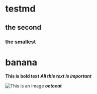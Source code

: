 # testmd
## the second 
### the smallest
# banana
**This is bold text**
***All this text is important***

![This is an image](https://myoctocat.com/assets/images/base-octocat.svg)
***octocat***




